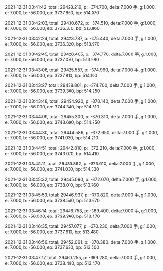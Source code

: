 2021-12-31 03:41:42, total: 29428.219, p: -374.700, delta:7.000 手, g:1.000, e: 7.000, b: -56.000, ep: 3737.860, bp: 514.070

2021-12-31 03:42:03, total: 29430.672, p: -374.510, delta:7.000 手, g:1.000, e: 7.000, b: -56.000, ep: 3736.370, bp: 513.860

2021-12-31 03:42:24, total: 29423.787, p: -375.440, delta:7.000 手, g:1.000, e: 7.000, b: -56.000, ep: 3736.320, bp: 513.970

2021-12-31 03:42:45, total: 29428.465, p: -374.770, delta:7.000 手, g:1.000, e: 7.000, b: -56.000, ep: 3737.070, bp: 513.980

2021-12-31 03:43:06, total: 29425.557, p: -374.990, delta:7.000 手, g:1.000, e: 7.000, b: -56.000, ep: 3737.810, bp: 514.100

2021-12-31 03:43:27, total: 29438.801, p: -374.700, delta:7.000 手, g:1.000, e: 7.000, b: -56.000, ep: 3739.300, bp: 514.250

2021-12-31 03:43:48, total: 29454.920, p: -370.140, delta:7.000 手, g:1.000, e: 7.000, b: -56.000, ep: 3744.340, bp: 514.310

2021-12-31 03:44:09, total: 29455.300, p: -370.310, delta:7.000 手, g:1.000, e: 7.000, b: -56.000, ep: 3743.690, bp: 514.250

2021-12-31 03:44:30, total: 29444.586, p: -372.650, delta:7.000 手, g:1.000, e: 7.000, b: -56.000, ep: 3741.030, bp: 514.210

2021-12-31 03:44:51, total: 29442.810, p: -372.210, delta:7.000 手, g:1.000, e: 7.000, b: -56.000, ep: 3743.070, bp: 514.410

2021-12-31 03:45:11, total: 29436.892, p: -373.610, delta:7.000 手, g:1.000, e: 7.000, b: -56.000, ep: 3741.030, bp: 514.330

2021-12-31 03:45:32, total: 29445.090, p: -372.070, delta:7.000 手, g:1.000, e: 7.000, b: -56.000, ep: 3738.010, bp: 513.760

2021-12-31 03:45:53, total: 29446.937, p: -370.820, delta:7.000 手, g:1.000, e: 7.000, b: -56.000, ep: 3738.540, bp: 513.670

2021-12-31 03:46:14, total: 29446.753, p: -369.400, delta:7.000 手, g:1.000, e: 7.000, b: -56.000, ep: 3738.360, bp: 513.470

2021-12-31 03:46:35, total: 29457.077, p: -370.230, delta:7.000 手, g:1.000, e: 7.000, b: -56.000, ep: 3737.610, bp: 513.480

2021-12-31 03:46:56, total: 29452.061, p: -370.380, delta:7.000 手, g:1.000, e: 7.000, b: -56.000, ep: 3737.620, bp: 513.500

2021-12-31 03:47:17, total: 29460.255, p: -369.280, delta:7.000 手, g:1.000, e: 7.000, b: -56.000, ep: 3738.480, bp: 513.470